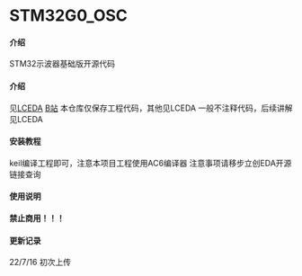 # STM32G0_OSC

#### 介绍
STM32示波器基础版开源代码

#### 介绍
见[LCEDA](https://oshwhub.com/eltecz/stm32g0osc_s) [B站](https://www.bilibili.com/video/BV1SY4y177Au?)
本仓库仅保存工程代码，其他见LCEDA
一般不注释代码，后续讲解见LCEDA

#### 安装教程

keil编译工程即可，注意本项目工程使用AC6编译器
注意事项请移步立创EDA开源链接查询

#### 使用说明

 **禁止商用！！！** 

#### 更新记录

22/7/16 初次上传
